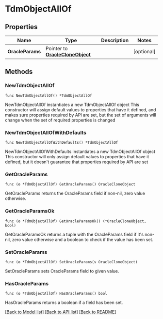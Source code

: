 # TdmObjectAllOf

## Properties

Name | Type | Description | Notes
------------ | ------------- | ------------- | -------------
**OracleParams** | Pointer to [**OracleCloneObject**](OracleCloneObject.md) |  | [optional] 

## Methods

### NewTdmObjectAllOf

`func NewTdmObjectAllOf() *TdmObjectAllOf`

NewTdmObjectAllOf instantiates a new TdmObjectAllOf object
This constructor will assign default values to properties that have it defined,
and makes sure properties required by API are set, but the set of arguments
will change when the set of required properties is changed

### NewTdmObjectAllOfWithDefaults

`func NewTdmObjectAllOfWithDefaults() *TdmObjectAllOf`

NewTdmObjectAllOfWithDefaults instantiates a new TdmObjectAllOf object
This constructor will only assign default values to properties that have it defined,
but it doesn't guarantee that properties required by API are set

### GetOracleParams

`func (o *TdmObjectAllOf) GetOracleParams() OracleCloneObject`

GetOracleParams returns the OracleParams field if non-nil, zero value otherwise.

### GetOracleParamsOk

`func (o *TdmObjectAllOf) GetOracleParamsOk() (*OracleCloneObject, bool)`

GetOracleParamsOk returns a tuple with the OracleParams field if it's non-nil, zero value otherwise
and a boolean to check if the value has been set.

### SetOracleParams

`func (o *TdmObjectAllOf) SetOracleParams(v OracleCloneObject)`

SetOracleParams sets OracleParams field to given value.

### HasOracleParams

`func (o *TdmObjectAllOf) HasOracleParams() bool`

HasOracleParams returns a boolean if a field has been set.


[[Back to Model list]](../README.md#documentation-for-models) [[Back to API list]](../README.md#documentation-for-api-endpoints) [[Back to README]](../README.md)


